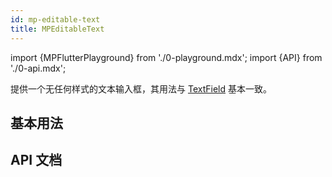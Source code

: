 ```yaml
---
id: mp-editable-text
title: MPEditableText
---
```


import {MPFlutterPlayground} from './0-playground.mdx';
import {API} from './0-api.mdx';

提供一个无任何样式的文本输入框，其用法与 [TextField](https://api.flutter-io.cn/flutter/material/TextField-class.html) 基本一致。

## 基本用法

<MPFlutterPlayground source="/zh/samples/editable_text.txt" height="500px" />

## API 文档

<API name="style" 
     type="TextStyle" 
     desc="文本样式" 
     more="必填" />

<API name="controller" 
     type="TextEditingController" 
     desc="文本框控制器" 
     more="必填" />

<API name="focusNode" 
     type="FocusNode" 
     desc="焦点控制器（暂时无任何作用）" 
     more="必填" />

<API name="readOnly" 
     type="bool" 
     desc="是否为只读" 
     more="非必填,默认值为 false" />

<API name="obscureText" 
     type="bool" 
     desc="是否为密码框" 
     more="非必填,默认值为 false" />

<API name="autocorrect" 
     type="bool" 
     desc="是否启用自动修正功能" 
     more="非必填,默认值为 false" />

<API name="smartDashesType" 
     type="SmartDashesType?" 
     desc="" 
     more="非必填" />

<API name="smartQuotesType" 
     type="SmartQuotesType?" 
     desc="" 
     more="非必填" />

<API name="enableSuggestions" 
     type="bool" 
     desc="是否启用输入建议" 
     more="非必填,默认值为 true" />

<API name="textAlign" 
     type="TextAlign" 
     desc="文本的对齐方式" 
     more="非必填,默认值为 TextAlign.start" />

<API name="maxLines" 
     type="int" 
     desc="文本最多输入多少行" 
     more="非必填,默认值为 1" />

<API name="minLines" 
     type="int?" 
     desc="文本框最少显示多少行" 
     more="非必填" />

<API name="autofocus" 
     type="bool" 
     desc="是否自动取焦" 
     more="非必填" />

<API name="keyboardType" 
     type="TextInputType? | MPIdCardTextInputType?" 
     desc="键盘的类型，当填入 MPIdCardTextInputType 类型时，微信小程序可以弹出身份证号码输入键盘。" 
     more="非必填" />

<API name="textInputAction" 
     type="TextInputAction?" 
     desc="键盘 Return 键的类型" 
     more="非必填" />

<API name="textCapitalization" 
     type="TextCapitalization" 
     desc="文本自动大小写是否开启" 
     more="非必填" />

<API name="onChanged" 
     type="ValueChanged<String>?" 
     desc="文本变更后回调" 
     more="非必填" />

<API name="onSubmitted" 
     type="ValueChanged<String>?" 
     desc="输入完成后或单行文本模式时按下 Return 键后回调。" 
     more="非必填" />

<API name="placeholder" 
     type="String?" 
     desc="提示文本" 
     more="非必填" />

<API name="placeholderStyle" 
     type="TextStyle?" 
     desc="提示文本的样式" 
     more="非必填" />

<API name="maxLength" 
     type="int?" 
     desc="最大输入字符长度" 
     more="非必填" />
